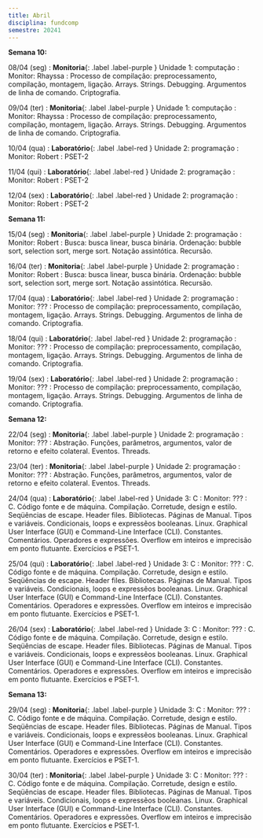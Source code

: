 ```yaml
---
title: Abril
disciplina: fundcomp 
semestre: 20241
---
```


**Semana 10:**

08/04 (seg)
: **Monitoria**{: .label .label-purple } Unidade 1: computação
  : Monitor: Rhayssa
: Processo de compilação: preprocessamento, compilação, montagem, ligação. Arrays. Strings. Debugging. Argumentos de linha de comando. Criptografia.

09/04 (ter)
: **Monitoria**{: .label .label-purple } Unidade 1: computação
  : Monitor: Rhayssa
: Processo de compilação: preprocessamento, compilação, montagem, ligação. Arrays. Strings. Debugging. Argumentos de linha de comando. Criptografia.

10/04 (qua)
: **Laboratório**{: .label .label-red } Unidade 2: programação
  : Monitor: Robert
: PSET-2

11/04 (qui)
: **Laboratório**{: .label .label-red } Unidade 2: programação
  : Monitor: Robert
: PSET-2

12/04 (sex)
: **Laboratório**{: .label .label-red } Unidade 2: programação
  : Monitor: Robert
: PSET-2

**Semana 11:**

15/04 (seg)
: **Monitoria**{: .label .label-purple } Unidade 2: programação
  : Monitor: Robert
: Busca: busca linear, busca binária. Ordenação: bubble sort, selection sort, merge sort. Notação assintótica. Recursão.

16/04 (ter)
: **Monitoria**{: .label .label-purple } Unidade 2: programação
  : Monitor: Robert
: Busca: busca linear, busca binária. Ordenação: bubble sort, selection sort, merge sort. Notação assintótica. Recursão.

17/04 (qua)
: **Laboratório**{: .label .label-red } Unidade 2: programação
  : Monitor: ???
: Processo de compilação: preprocessamento, compilação, montagem, ligação. Arrays. Strings. Debugging. Argumentos de linha de comando. Criptografia.


18/04 (qui)
: **Laboratório**{: .label .label-red } Unidade 2: programação
  : Monitor: ???
: Processo de compilação: preprocessamento, compilação, montagem, ligação. Arrays. Strings. Debugging. Argumentos de linha de comando. Criptografia.


19/04 (sex)
: **Laboratório**{: .label .label-red } Unidade 2: programação
  : Monitor: ???
: Processo de compilação: preprocessamento, compilação, montagem, ligação. Arrays. Strings. Debugging. Argumentos de linha de comando. Criptografia.


**Semana 12:**

22/04 (seg)
: **Monitoria**{: .label .label-purple } Unidade 2: programação
  : Monitor: ???
: Abstração. Funções, parâmetros, argumentos, valor de retorno e efeito colateral. Eventos. Threads.

23/04 (ter)
: **Monitoria**{: .label .label-purple } Unidade 2: programação
  : Monitor: ???
: Abstração. Funções, parâmetros, argumentos, valor de retorno e efeito colateral. Eventos. Threads.

24/04 (qua)
: **Laboratório**{: .label .label-red } Unidade 3: C
  : Monitor: ???
: C. Código fonte e de máquina. Compilação. Corretude, design e estilo. Seqüências de escape. Header files. Bibliotecas. Páginas de Manual. Tipos e variáveis. Condicionais, loops e expressẽos booleanas. Linux. Graphical User Interface (GUI) e Command-Line Interface (CLI). Constantes. Comentários. Operadores e expressões. Overflow em inteiros e imprecisão em ponto flutuante. Exercícios e PSET-1.

25/04 (qui)
: **Laboratório**{: .label .label-red } Unidade 3: C
  : Monitor: ???
: C. Código fonte e de máquina. Compilação. Corretude, design e estilo. Seqüências de escape. Header files. Bibliotecas. Páginas de Manual. Tipos e variáveis. Condicionais, loops e expressẽos booleanas. Linux. Graphical User Interface (GUI) e Command-Line Interface (CLI). Constantes. Comentários. Operadores e expressões. Overflow em inteiros e imprecisão em ponto flutuante. Exercícios e PSET-1.

26/04 (sex)
: **Laboratório**{: .label .label-red } Unidade 3: C
  : Monitor: ???
: C. Código fonte e de máquina. Compilação. Corretude, design e estilo. Seqüências de escape. Header files. Bibliotecas. Páginas de Manual. Tipos e variáveis. Condicionais, loops e expressẽos booleanas. Linux. Graphical User Interface (GUI) e Command-Line Interface (CLI). Constantes. Comentários. Operadores e expressões. Overflow em inteiros e imprecisão em ponto flutuante. Exercícios e PSET-1.

**Semana 13:**

29/04 (seg)
: **Monitoria**{: .label .label-purple } Unidade 3: C
  : Monitor: ???
: C. Código fonte e de máquina. Compilação. Corretude, design e estilo. Seqüências de escape. Header files. Bibliotecas. Páginas de Manual. Tipos e variáveis. Condicionais, loops e expressẽos booleanas. Linux. Graphical User Interface (GUI) e Command-Line Interface (CLI). Constantes. Comentários. Operadores e expressões. Overflow em inteiros e imprecisão em ponto flutuante. Exercícios e PSET-1.

30/04 (ter)
: **Monitoria**{: .label .label-purple } Unidade 3: C
  : Monitor: ???
: C. Código fonte e de máquina. Compilação. Corretude, design e estilo. Seqüências de escape. Header files. Bibliotecas. Páginas de Manual. Tipos e variáveis. Condicionais, loops e expressẽos booleanas. Linux. Graphical User Interface (GUI) e Command-Line Interface (CLI). Constantes. Comentários. Operadores e expressões. Overflow em inteiros e imprecisão em ponto flutuante. Exercícios e PSET-1.